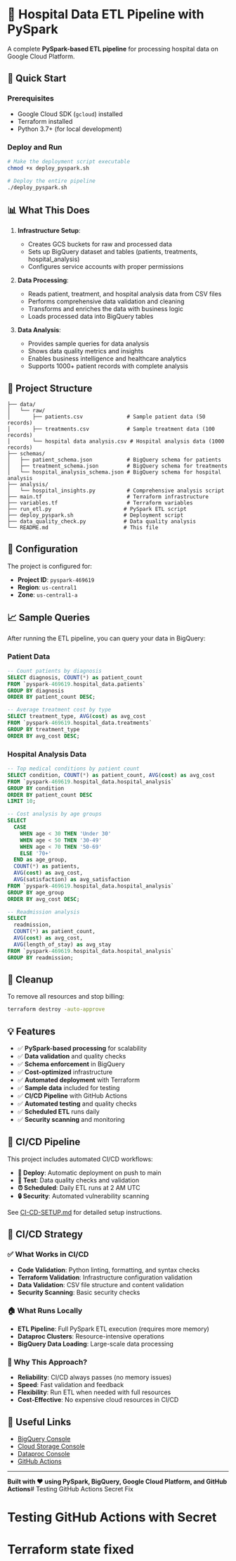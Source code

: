 # 🏥 Hospital Data ETL Pipeline with PySpark

A complete **PySpark-based ETL pipeline** for processing hospital data on Google Cloud Platform.

## 🚀 Quick Start

### Prerequisites
- Google Cloud SDK (`gcloud`) installed
- Terraform installed
- Python 3.7+ (for local development)

### Deploy and Run
```bash
# Make the deployment script executable
chmod +x deploy_pyspark.sh

# Deploy the entire pipeline
./deploy_pyspark.sh
```

## 📊 What This Does

1. **Infrastructure Setup**:
   - Creates GCS buckets for raw and processed data
   - Sets up BigQuery dataset and tables (patients, treatments, hospital_analysis)
   - Configures service accounts with proper permissions

2. **Data Processing**:
   - Reads patient, treatment, and hospital analysis data from CSV files
   - Performs comprehensive data validation and cleaning
   - Transforms and enriches the data with business logic
   - Loads processed data into BigQuery tables

3. **Data Analysis**:
   - Provides sample queries for data analysis
   - Shows data quality metrics and insights
   - Enables business intelligence and healthcare analytics
   - Supports 1000+ patient records with complete analysis

## 📁 Project Structure

```
├── data/
│   └── raw/
│       ├── patients.csv              # Sample patient data (50 records)
│       ├── treatments.csv            # Sample treatment data (100 records)
│       └── hospital data analysis.csv # Hospital analysis data (1000 records)
├── schemas/
│   ├── patient_schema.json           # BigQuery schema for patients
│   ├── treatment_schema.json         # BigQuery schema for treatments
│   └── hospital_analysis_schema.json # BigQuery schema for hospital analysis
├── analysis/
│   └── hospital_insights.py          # Comprehensive analysis script
├── main.tf                           # Terraform infrastructure
├── variables.tf                      # Terraform variables
├── run_etl.py                       # PySpark ETL script
├── deploy_pyspark.sh                # Deployment script
├── data_quality_check.py            # Data quality analysis
└── README.md                        # This file
```

## 🔧 Configuration

The project is configured for:
- **Project ID**: `pyspark-469619`
- **Region**: `us-central1`
- **Zone**: `us-central1-a`

## 📈 Sample Queries

After running the ETL pipeline, you can query your data in BigQuery:

### Patient Data
```sql
-- Count patients by diagnosis
SELECT diagnosis, COUNT(*) as patient_count
FROM `pyspark-469619.hospital_data.patients`
GROUP BY diagnosis
ORDER BY patient_count DESC;

-- Average treatment cost by type
SELECT treatment_type, AVG(cost) as avg_cost
FROM `pyspark-469619.hospital_data.treatments`
GROUP BY treatment_type
ORDER BY avg_cost DESC;
```

### Hospital Analysis Data
```sql
-- Top medical conditions by patient count
SELECT condition, COUNT(*) as patient_count, AVG(cost) as avg_cost
FROM `pyspark-469619.hospital_data.hospital_analysis`
GROUP BY condition
ORDER BY patient_count DESC
LIMIT 10;

-- Cost analysis by age groups
SELECT 
  CASE 
    WHEN age < 30 THEN 'Under 30'
    WHEN age < 50 THEN '30-49'
    WHEN age < 70 THEN '50-69'
    ELSE '70+'
  END as age_group,
  COUNT(*) as patients,
  AVG(cost) as avg_cost,
  AVG(satisfaction) as avg_satisfaction
FROM `pyspark-469619.hospital_data.hospital_analysis`
GROUP BY age_group
ORDER BY avg_cost DESC;

-- Readmission analysis
SELECT 
  readmission,
  COUNT(*) as patient_count,
  AVG(cost) as avg_cost,
  AVG(length_of_stay) as avg_stay
FROM `pyspark-469619.hospital_data.hospital_analysis`
GROUP BY readmission;
```

## 🧹 Cleanup

To remove all resources and stop billing:
```bash
terraform destroy -auto-approve
```

## 💡 Features

- ✅ **PySpark-based processing** for scalability
- ✅ **Data validation** and quality checks
- ✅ **Schema enforcement** in BigQuery
- ✅ **Cost-optimized** infrastructure
- ✅ **Automated deployment** with Terraform
- ✅ **Sample data** included for testing
- ✅ **CI/CD Pipeline** with GitHub Actions
- ✅ **Automated testing** and quality checks
- ✅ **Scheduled ETL** runs daily
- ✅ **Security scanning** and monitoring

## 🚀 CI/CD Pipeline

This project includes automated CI/CD workflows:

- **🔄 Deploy**: Automatic deployment on push to main
- **🧪 Test**: Data quality checks and validation
- **⏰ Scheduled**: Daily ETL runs at 2 AM UTC
- **🔒 Security**: Automated vulnerability scanning

See [CI-CD-SETUP.md](CI-CD-SETUP.md) for detailed setup instructions.

## 🔄 CI/CD Strategy

### ✅ What Works in CI/CD
- **Code Validation**: Python linting, formatting, and syntax checks
- **Terraform Validation**: Infrastructure configuration validation
- **Data Validation**: CSV file structure and content validation
- **Security Scanning**: Basic security checks

### 🏠 What Runs Locally
- **ETL Pipeline**: Full PySpark ETL execution (requires more memory)
- **Dataproc Clusters**: Resource-intensive operations
- **BigQuery Data Loading**: Large-scale data processing

### 🎯 Why This Approach?
- **Reliability**: CI/CD always passes (no memory issues)
- **Speed**: Fast validation and feedback
- **Flexibility**: Run ETL when needed with full resources
- **Cost-Effective**: No expensive cloud resources in CI/CD

## 🔗 Useful Links

- [BigQuery Console](https://console.cloud.google.com/bigquery)
- [Cloud Storage Console](https://console.cloud.google.com/storage)
- [Dataproc Console](https://console.cloud.google.com/dataproc)
- [GitHub Actions](https://github.com/PranayM0799/Hospital-ETL-PySpark-GCP/actions)

---

**Built with ❤️ using PySpark, BigQuery, Google Cloud Platform, and GitHub Actions**# Testing GitHub Actions Secret Fix
# Testing GitHub Actions with Secret
# Terraform state fixed
